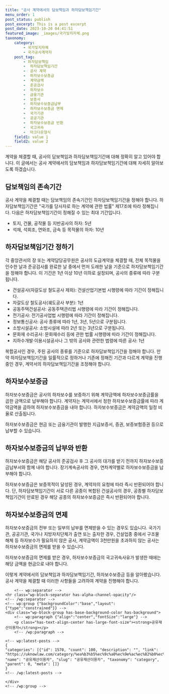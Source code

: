 ```yaml
---
title: "공사 계약에서의 담보책임과 하자담보책임기간"
menu_order: 1
post_status: publish
post_excerpt: This is a post excerpt
post_date: 2023-10-20 04:41:51
featured_image: _images/국가및지자체.png
taxonomy:
    category:
        - 국가및지자체
        - 국가공사계약자
    post_tag:
        - 하자담보책임
        -  하자담보책임기간
        -  공사 계약
        -  하자보수보증금
        -  계약금액
        -  준공검사
        -  하자보수
        -  금융기관
        -  보증서
        -  하자보수보증금납부
        -  하자보수보증금 면제
        -  국가기관
        -  공공기관
        -  하자보수보증금 반환
        -  국고귀속
        -  마크다운형식
    field1: value 1
    field2: value 2
---
```



계약을 체결할 때, 공사의 담보책임과 하자담보책임기간에 대해 정확히 알고 있어야 합니다. 이 글에서는 공사 계약에서의 담보책임과 하자담보책임기간에 대해 자세히 알아보도록 하겠습니다.

## 담보책임의 존속기간

공사 계약을 체결할 때는 담보책임의 존속기간인 하자담보책임기간을 정해야 합니다. 하자담보책임기간은 "국가를 당사자로 하는 계약에 관한 법률" 제17조에 따라 정해집니다. 다음은 하자담보책임기간이 정해질 수 있는 최대 기간입니다.

- 토지, 건물, 공작물 등 지반공사의 하자: 5년
- 석재, 석회조, 연와조, 금속 등 목적물의 하자: 10년

## 하자담보책임기간 정하기

각 중앙관서의 장 또는 계약담당공무원은 공사의 도급계약을 체결할 때, 전체 목적물을 인수한 날과 준공검사를 완료한 날 중에서 먼저 도래한 날을 기준으로 하자담보책임기간을 정해야 합니다. 이 기간은 1년 이상 10년 이하로 설정되며, 공사의 종류에 따라 구분됩니다.

- 건설공사(자갈도상 철도공사 제외): 건설산업기본법 시행령에 따라 기간이 정해집니다.
- 자갈도상 철도공사(궤도공사 부분): 1년
- 공동주택건설공사: 공동주택관리법 시행령에 따라 기간이 정해집니다.
- 전기공사: 전기공사업법 시행령에 따라 기간이 정해집니다.
- 정보통신공사: 공사 종류에 따라 1년, 3년, 5년으로 구분됩니다.
- 소방시설공사: 소방시설에 따라 2년 또는 3년으로 구분됩니다.
- 문화재 수리공사: 문화재수리 등에 관한 법률 시행령에 따라 기간이 정해집니다.
- 지하수개발·이용시설공사나 그 밖의 공사와 관련한 법령에 따른 공사: 1년

복합공사인 경우, 주된 공사의 종류를 기준으로 하자담보책임기간을 정해야 합니다. 만약 하자담보책임기간을 일률적으로 정하거나 기존에 정해진 기간과 다르게 계약을 진행 중인 경우, 계약서의 하자담보책임기간을 조정해야 합니다.

## 하자보수보증금

하자보수보증금은 공사의 하자보수를 보증하기 위해 계약금액에 하자보수보증금률을 곱한 금액으로 납부해야 합니다. 계약자는 계약서에서 정한 하자보수보증금률에 따라 계약금액을 곱하여 하자보수보증금을 내야 합니다. 하자보수보증금은 계약금액의 일정 비율로 산출됩니다.

하자보수보증금은 현금 또는 금융기관이 발행한 지급보증서, 증권, 보증보험증권 등으로 납부할 수 있습니다.

## 하자보수보증금의 납부와 반환

하자보수보증금은 해당 공사의 준공검사 후 그 공사의 대가를 받기 전까지 하자보수보증금납부서와 함께 내야 합니다. 장기계속공사의 경우, 연차계약별로 하자보수보증금을 납부해야 합니다.

하자보수보증금은 보증목적이 달성된 경우, 계약자의 요청에 따라 즉시 반환되어야 합니다. 단, 하자담보책임기간이 서로 다른 공종이 복합된 건설공사의 경우, 공종별 하자담보책임기간이 만료된 경우 해당 공종의 하자보수보증금은 즉시 반환되어야 합니다.

## 하자보수보증금의 면제

하자보수보증금의 전부 또는 일부의 납부를 면제받을 수 있는 경우도 있습니다. 국가기관, 공공기관, 국가나 지방자치단체가 출연 또는 출자한 경우, 건설업종 중에서 구조물 해체 등 하자보수가 필요하지 않은 공사, 계약금액이 3천만원을 초과하지 않는 공사는 하자보수보증금의 면제를 받을 수 있습니다.

하자보수보증금의 면제를 받은 경우, 하자보수보증금의 국고귀속사유가 발생한 때에는 해당 금액을 현금으로 내야 합니다.

이렇게 계약에서의 담보책임과 하자담보책임기간, 하자보수보증금 등을 알아봤습니다. 공사 계약을 체결할 때 이러한 사항들을 고려하여 계약을 진행해야 합니다.

        <!-- wp:separator -->
    <hr class="wp-block-separator has-alpha-channel-opacity"/>
    <!-- /wp:separator -->
    <!-- wp:group {"backgroundColor":"base","layout":{"type":"constrained"}} -->
    <div class="wp-block-group has-base-background-color has-background">
        <!-- wp:paragraph {"align":"center","fontSize":"large"} -->
        <p class="has-text-align-center has-large-font-size"><strong>공유재산이용자</strong></p>
        <!-- /wp:paragraph -->
        
    <!-- wp:latest-posts -->
    {
    "categories": [{"id": 1570, "count": 100, "description": "", "link": "https://uknowlaw.com/category/%ea%b3%b5%ec%9c%a0%ec%9e%ac%ec%82%b0%ec%9d%b4%ec%9a%a9%ec%9e%90/", "name": "공유재산이용자", "slug": "공유재산이용자", "taxonomy": "category", "parent": 0, "meta": []}
    }
    <!-- /wp:latest-posts -->
    
    </div>
    <!-- /wp:group -->
    